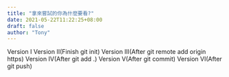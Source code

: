 ```yaml
---
title: "拿來嘗試的你為什麼要看?"
date: 2021-05-22T11:22:25+08:00
draft: false
author: "Tony"
---
```

Version I
Version II(Finish git init)
Version III(After git remote add origin https)
Version IV(After git add .)
Version V(After git commit)
Version VI(After git push)
